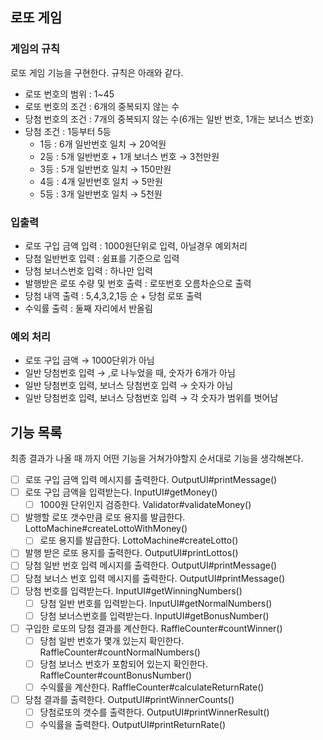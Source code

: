 ## 로또 게임

### 게임의 규칙

로또 게임 기능을 구현한다. 규칙은 아래와 같다.

- 로또 번호의 범위 : 1~45
- 로또 번호의 조건 : 6개의 중복되지 않는 수
- 당첨 번호의 조건 : 7개의 중복되지 않는 수(6개는 일반 번호, 1개는 보너스 번호)
- 당첨 조건 : 1등부터 5등
    - 1등 : 6개 일반번호 일치 → 20억원
    - 2등 : 5개 일반번호 + 1개 보너스 번호 → 3천만원
    - 3등 : 5개 일반번호 일치 → 150만원
    - 4등 : 4개 일반번호 일치 → 5만원
    - 5등 : 3개 일반번호 일치 → 5천원

### 입출력

- 로또 구입 금액 입력 : 1000원단위로 입력, 아닐경우 예외처리
- 당첨 일반번호 입력 : 쉼표를 기준으로 입력
- 당첨 보너스번호 입력 : 하나만 입력
- 발행받은 로또 수량 및 번호 출력 : 로또번호 오름차순으로 출력
- 당첨 내역 출력 : 5,4,3,2,1등 순 + 당첨 로또 출력
- 수익률 출력 : 둘째 자리에서 반올림

### 예외 처리

- 로또 구입 금액 → 1000단위가 아님
- 일반 당첨번호 입력 → ,로 나누었을 때, 숫자가 6개가 아님
- 일반 당첨번호 입력, 보너스 당첨번호 입력 → 숫자가 아님
- 일반 당첨번호 입력, 보너스 당첨번호 입력 → 각 숫자가 범위를 벗어남

## 기능 목록

최종 결과가 나올 때 까지 어떤 기능을 거쳐가야할지 순서대로 기능을 생각해본다.

- [ ]  로또 구입 금액 입력 메시지를 출력한다. OutputUI#printMessage()
- [ ]  로또 구입 금액을 입력받는다. InputUI#getMoney()
    - [ ]  1000원 단위인지 검증한다. Validator#validateMoney()
- [ ]  발행할 로또 갯수만큼 로또 용지를 발급한다. LottoMachine#createLottoWithMoney()
    - [ ]  로또 용지를 발급한다. LottoMachine#createLotto()
- [ ]  발행 받은 로또 용지를 출력한다. OutputUI#printLottos()
- [ ]  당첨 일반 번호 입력 메시지를 출력한다. OutputUI#printMessage()
- [ ]  당첨 보너스 번호 입력 메시지를 출력한다. OutputUI#printMessage()
- [ ]  당첨 번호를 입력받는다. InputUI#getWinningNumbers()
    - [ ]  당첨 일반 번호를 입력받는다. InputUI#getNormalNumbers()
    - [ ]  당첨 보너스번호를 입력받는다. InputUI#getBonusNumber()
- [ ]  구입한 로또의 당첨 결과를 계산한다. RaffleCounter#countWinner()
    - [ ]  당첨 일반 번호가 몇개 있는지 확인한다. RaffleCounter#countNormalNumbers()
    - [ ]  당첨 보너스 번호가 포함되어 있는지 확인한다. RaffleCounter#countBonusNumber()
    - [ ]  수익률을 계산한다. RaffleCounter#calculateReturnRate()
- [ ]  당첨 결과를 출력한다. OutputUI#printWinnerCounts()
    - [ ]  당첨로또의 갯수를 출력한다. OutputUI#printWinnerResult()
    - [ ]  수익률을 출력한다. OutputUI#printReturnRate()
